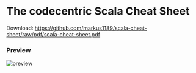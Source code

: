# The codecentric Scala Cheat Sheet

Download: https://github.com/markus1189/scala-cheat-sheet/raw/pdf/scala-cheat-sheet.pdf

### Preview

![preview](https://github.com/markus1189/scala-cheat-sheet/raw/pdf/scala-cheat-sheet.png)
